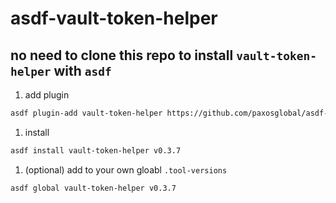 # asdf-vault-token-helper

## no need to clone this repo to install `vault-token-helper` with `asdf`

1. add plugin
  ```sh
  asdf plugin-add vault-token-helper https://github.com/paxosglobal/asdf-vault-token-helper
  ```
1. install
  ```sh
  asdf install vault-token-helper v0.3.7
  ```
1. (optional) add to your own gloabl `.tool-versions`
  ```sh
  asdf global vault-token-helper v0.3.7
  ```
  
